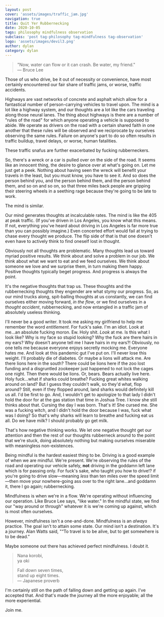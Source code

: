 ```yaml
---
layout: post
cover: 'assets/images/traffic_jam.jpg'
navigation: true
title: Quit Yer Rubbernecking
date: 2020-10-05
tags: philosophy mindfulness observation
subclass: 'post tag-philosophy tag-mindfulness tag-observation' 
logo: 'assets/images/devil3.png'
author: dylan
category: dylan
---
```


> "Now, water can flow or it can crash. Be water, my friend."  
> &mdash; Bruce Lee

Those of us who drive, be it out of necessity or convenience, have most certainly encountered our fair share of traffic jams, or worse, traffic accidents.

Highways are vast networks of concrete and asphalt which allow for a fantastical number of person-carrying vehicles to travel upon. The mind is a lot like a highway system, and our thoughts are a lot like the cars traveling along those neural lanes. The thing about highways is there are a number of "rules of the road" for which anyone operating a vehicle is supposed to abide. We operate as drivers on the road with a certain shared faith in one another that these rules will be observed and we reciprocate by ourselves observing the same rules. Failure on anyone's part to do so often results in traffic buildup, travel delays, or worse, human fatalities. 

These traffic snafus are further exacerbated by fucking rubberneckers. 

So, there's a wreck or a car is pulled over on the side of the road. It seems like an innocent thing, the desire to glance over at what's going on. Let me just get a peek. Nothing about having seen the wreck will benefit your travels in the least, but you must know, you have to see it. And so does the person behind you, and the person behind them, and the person behind them, and so on and so on, so that three miles back people are gripping their steering wheels in a seething rage because they're going to be late to work.

The mind is similar.

Our mind generates thoughts at incalculable rates. The mind is like the 405 at peak traffic. (If you've driven in Los Angeles, you know what this means. If not, everything you've heard about driving in Los Angeles is far more true than you can possibly imagine.) Even concerted effort would fail at trying to chase every thought we produce. The flip side of that is that one doesn't even have to actively think to find oneself lost in thought. 

Obviously not all thoughts are problematic. Many thoughts lead us toward myriad positive results. We think about and solve a problem in our job. We think about what we want to eat and we feed ourselves. We think about someone we love and we surprise them, in turn making them happy. Positive thoughts typically beget progress. And progress is always the point.

It's the negative thoughts that trap us. These thoughts and the rubbernecking thoughts they engender are what stymy our progress. So, as our mind trucks along, spit-balling thoughts at us constantly, we can find ourselves either moving forward, _in the flow_, or we find ourselves in a _thought accident_, rubbernecking, and now entangled in a traffic jam of absolutely useless thinking.

I'll never be a good writer. It took me asking my girlfriend to help me remember the word _entitlement_. For fuck's sake. I'm an idiot. Look at me...an absolute fucking moron. Ew. Holy shit. _Look_ at me. Is this what I look like? Why is my face so stupid looking? Why the fuck are there hairs in my ears? Why doesn't anyone tell me I have hairs in my ears?! Obviously, no one tells me because everyone enjoys secretly mocking me. Everyone hates me. And look at this pandemic gut I've put on. I'll never lose this weight. I'll probably die of diabetes. Or maybe a lions will attack me. Are there lions here in the south? There could be lions here if the zoo lost funding and a disgruntled zookeeper just happened to not lock the cages one night. Then there would be lions. Or, bears. Bears actually live here. Holy fuck...what if sharks could breathe? Fucking great whites walking around on land? But I guess they couldn't walk, so they'd what, flop around? Still, even if they flopped around, land sharks would definitely kill us all. I'd be first to go. And, I wouldn't get to apologize to that lady I didn't hold the door for at the gas station that time in Joshua Tree. I know she still thinks about that. Cursing the day I was born. That's it! She cursed me. She was a fucking witch, and I didn't hold the door because I was, fuck what was I doing? So that's why sharks will learn to breathe and fucking eat us all. Do we have milk? I should probably go get milk.

That's how negative thinking works. We let one negative thought get our attention and then the rest of our thoughts rubberneck around to the point that we're stuck, doing absolutely nothing but making ourselves miserable with meaningless non-existences. 

Being mindful is the hardest easiest thing to be. Driving is a good example of when we are mindful. We're present. We're observing the rules of the road and operating our vehicle safely, **not** driving in the goddamn left lane which is for passing only. For fuck's sake, who taught you how to drive!? if you're going to drive slow&mdash;meaning _less_ than ten miles over the speed limit&mdash;then move your nowhere-going ass over to the right lane...and goddamn it, there I go again; rubbernecking. 

Mindfulness is when we're in a flow. We're operating without influencing our operation. Like Bruce Lee says, "like water." In the mindful state, we find our "way around or through" whatever it is we're coming up against, which is most often ourselves.

However, mindfulness isn't a one-and-done. Mindfulness is an _always_ practice. The goal isn't to attain some state. Our mind isn't a destination. It's a journey. Alan Watts said, "“To travel is to be alive, but to get somewhere is to be dead.” 

Maybe someone out there has achieved perfect mindfulness. I doubt it. 

> Nana korobi,  
> ya oki  
>  
> Fall down seven times,  
> stand up eight times.  
> &mdash; Japanese proverb

I'm certainly still on the path of falling down and getting up again. I've accepted that. And that's made the journey all the more enjoyable; all the more experiential. 

Join me.